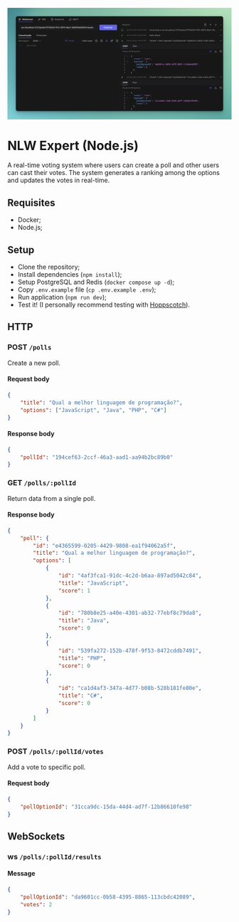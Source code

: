 ![Cover](./.github/cover.png)

# NLW Expert (Node.js)

A real-time voting system where users can create a poll and other users can cast their votes. The system generates a ranking among the options and updates the votes in real-time.

## Requisites

-   Docker;
-   Node.js;

## Setup

-   Clone the repository;
-   Install dependencies (`npm install`);
-   Setup PostgreSQL and Redis (`docker compose up -d`);
-   Copy `.env.example` file (`cp .env.example .env`);
-   Run application (`npm run dev`);
-   Test it! (I personally recommend testing with [Hoppscotch](https://hoppscotch.io/)).

## HTTP

### POST `/polls`

Create a new poll.

#### Request body

```json
{
    "title": "Qual a melhor linguagem de programação?",
    "options": ["JavaScript", "Java", "PHP", "C#"]
}
```

#### Response body

```json
{
    "pollId": "194cef63-2ccf-46a3-aad1-aa94b2bc89b0"
}
```

### GET `/polls/:pollId`

Return data from a single poll.

#### Response body

```json
{
    "poll": {
        "id": "e4365599-0205-4429-9808-ea1f94062a5f",
        "title": "Qual a melhor linguagem de programação?",
        "options": [
            {
                "id": "4af3fca1-91dc-4c2d-b6aa-897ad5042c84",
                "title": "JavaScript",
                "score": 1
            },
            {
                "id": "780b8e25-a40e-4301-ab32-77ebf8c79da8",
                "title": "Java",
                "score": 0
            },
            {
                "id": "539fa272-152b-478f-9f53-8472cddb7491",
                "title": "PHP",
                "score": 0
            },
            {
                "id": "ca1d4af3-347a-4d77-b08b-528b181fe80e",
                "title": "C#",
                "score": 0
            }
        ]
    }
}
```

### POST `/polls/:pollId/votes`

Add a vote to specific poll.

#### Request body

```json
{
    "pollOptionId": "31cca9dc-15da-44d4-ad7f-12b86610fe98"
}
```

## WebSockets

### ws `/polls/:pollId/results`

#### Message

```json
{
    "pollOptionId": "da9601cc-0b58-4395-8865-113cbdc42089",
    "votes": 2
}
```
